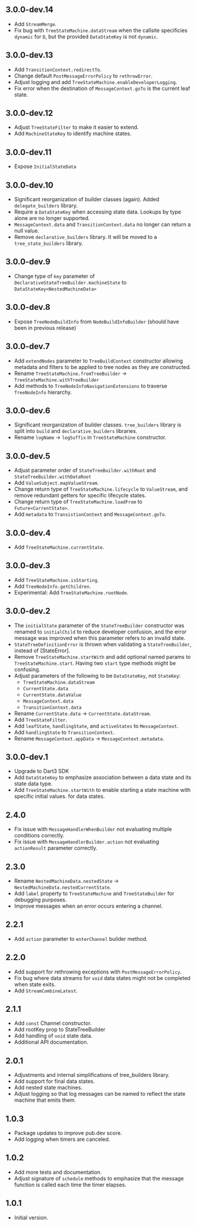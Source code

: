 ## 3.0.0-dev.14
- Add `StreamMerge`.
- Fix bug with `TreeStateMachine.dataStream` when the callsite specificies `dynamic` for `D`, but
  the provided `DataStateKey` is not `dynamic`. 


## 3.0.0-dev.13
- Add `TransitionContext.redirectTo`.
- Change default `PostMessageErrorPolicy` to `rethrowError`.
- Adjust logging and add `TreeStateMachine.enableDeveloperLogging`.
- Fix error when the destination of `MessageContext.goTo` is the current leaf state. 

## 3.0.0-dev.12
- Adjust `TreeStateFilter` to make it easier to extend.
- Add `MachineStateKey` to identify machine states.

## 3.0.0-dev.11
- Expose `InitialStateData`

## 3.0.0-dev.10
- Significant reorganization of builder classes (again). Added `delegate_builders` library.
- Require a `DataStateKey` when accessing state data. Lookups by type alone are no longer supported.
- `MessageContext.data` and `TransitionContext.data` no longer can return a null value.
- Remove `declarative_builders` library. It will be moved to a `tree_state_builders` library.

## 3.0.0-dev.9
- Change type of `key` parameter of `DeclarativeStateTreeBuilder.machineState` to `DataStateKey<NestedMachineData>`

## 3.0.0-dev.8
- Expose `TreeNodeBuildInfo` from `NodeBuildInfoBuilder` (should have been in previous release)

## 3.0.0-dev.7
- Add `extendNodes` parameter to `TreeBuildContext` constructor allowing metadata and filters to be
applied to tree nodes as they are constructed. 
- Rename `TreeStateMachine.fromTreeBuilder` -> `TreeStateMachine.withTreeBuilder`
- Add methods to `TreeNodeInfoNavigationExtensions` to traverse `TreeNodeInfo` hierarchy.

## 3.0.0-dev.6
- Significant reorganization of builder classes. `tree_builders` library is split into `build` and 
  `declarative_builders` libraries.
- Rename `logName` -> `logSuffix` in `TreeStateMachine` constructor.

## 3.0.0-dev.5
- Adjust parameter order of `StateTreeBuilder.withRoot` and `StateTreeBuilder.withDataRoot`
- Add `ValueSubject.mapValueStream`.
- Change return type of `TreeStateMachine.lifecycle` to `ValueStream`, and remove redundant getters for specific 
  lifecycle states.
- Change return type of `TreeStateMachine.loadFrom` to `Future<CurrentState>`.
- Add `metadata` to `TransistionContext` and `MessageContext.goTo`.

## 3.0.0-dev.4
- Add `TreeStateMachine.currentState`.

## 3.0.0-dev.3
- Add `TreeStateMachine.isStarting`.
- Add `TreeNodeInfo.getChildren`.
- Experimental: Add `TreeStateMachine.rootNode`.

## 3.0.0-dev.2
- The `initialState` parameter of the `StateTreeBuilder` constructor was renamed to `initialChild` to reduce developer
  confusion, and the error message was improved when this parameter refers to an invalid state.
- `StateTreeDefinitionError` is thrown when validating a `StateTreeBuilder`, instead of [StateError].
- Remove `TreeStateMachine.startWith` and add optional named params to `TreeStateMachine.start`. Having two `start` type
  methods might be confusing. 
- Adjust parameters of the following to be `DataStateKey`, not `StateKey`:
   * `TreeStateMachine.dataStream` 
   * `CurrentState.data` 
   * `CurrentState.dataValue` 
   * `MessageContext.data`  
   * `TransitionContext.data` 
- Rename `CurrentState.data` -> `CurrentState.dataStream`.
- Add `TreeStateFilter`.
- Add `leafState`, `handlingState`, and `activeStates` to `MessageContext`.
- Add `handlingState` to `TransitionContext`.
- Rename `MessageContext.appData` -> `MessageContext.metadata`.

## 3.0.0-dev.1
- Upgrade to Dart3 SDK
- Add `DataStateKey` to emphasize association between a data state and its state data type.
- Add `TreeStateMachine.startWith` to enable starting a state machine with specific initial values.
  for data states.



## 2.4.0
- Fix issue with `MessageHandlerWhenBuilder` not evaluating multiple conditions correctly. 
- Fix issue with `MessageHandlerBuilder.action` not evaluating `actionResult` parameter correctly. 

## 2.3.0
- Rename `NestedMachineData.nestedState` -> `NestedMachineData.nestedCurrentState`.
- Add `label` property to `TreeStateMachine` and `TreeStateBuilder` for debugging purposes.
- Improve messages when an error occurs entering a channel.

## 2.2.1
- Add `action` parameter to `enterChannel` builder method.

## 2.2.0
- Add support for rethrowing exceptions with `PostMessageErrorPolicy`.
- Fix bug where data streams for `void` data states might not be completed when state exits.
- Add `StreamCombineLatest`.

## 2.1.1
- Add `const` Channel constructor.
- Add rootKey prop to StateTreeBuilder 
- Add handling of `void` state data.
- Additional API documentation.

## 2.0.1
- Adjustments and internal simplifications of tree_builders library.
- Add support for final data states.
- Add nested state machines.
- Adjust logging so that log messages can be named to reflect the state machine that emits them.

## 1.0.3
- Package updates to improve pub.dev score.
- Add logging when timers are canceled.

## 1.0.2
- Add more tests and documentation.
- Adjust signature of `schedule` methods to emphasize that the message function is called each time the timer elapses.

## 1.0.1
- Initial version.
